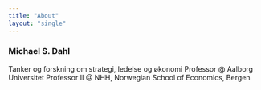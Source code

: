 ```yaml
---
title: "About"
layout: "single"
---
```


### Michael S. Dahl
Tanker og forskning om strategi, ledelse og økonomi
Professor @ Aalborg Universitet
Professor II @ NHH, Norwegian School of Economics, Bergen
